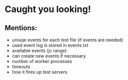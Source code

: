 # Caught you looking!

## Mentions:

-   uniuqe events for each test file (if events are needed)
-   used event log is stored in events.txt
-   available events (jc range)
-   can create new events if necessary
-   number of worker processes
-   timeouts
-   how it fires up test servers
